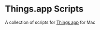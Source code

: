 # Things.app Scripts

A collection of scripts for [Things app](https://culturedcode.com/things/) for Mac
